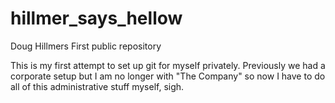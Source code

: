 # hillmer_says_hellow
Doug Hillmers First public repository

This is my first attempt to set up git for myself privately.
Previously we had a corporate setup but  I am no longer with
"The Company" so now I have to do all of this administrative 
stuff myself, sigh.
